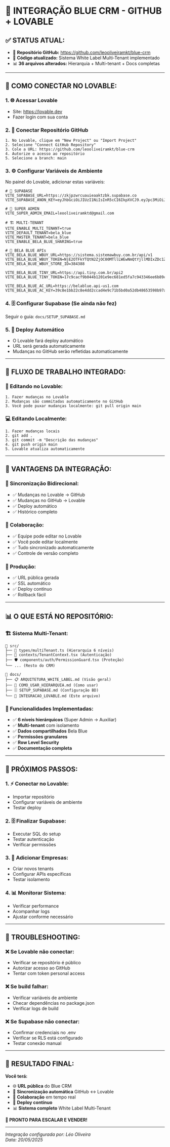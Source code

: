 # 🚀 INTEGRAÇÃO BLUE CRM - GITHUB + LOVABLE

## ✅ **STATUS ATUAL:**
- 🎯 **Repositório GitHub:** https://github.com/leooliveiramkt/blue-crm
- 🔄 **Código atualizado:** Sistema White Label Multi-Tenant implementado
- 📊 **36 arquivos alterados:** Hierarquia + Multi-tenant + Docs completas

---

## 🔗 **COMO CONECTAR NO LOVABLE:**

### **1. 🌐 Acessar Lovable**
- Site: https://lovable.dev
- Fazer login com sua conta

### **2. 📱 Conectar Repositório GitHub**
```
1. No Lovable, clique em "New Project" ou "Import Project"
2. Selecione "Connect GitHub Repository"
3. Cole a URL: https://github.com/leooliveiramkt/blue-crm
4. Autorize o acesso ao repositório
5. Selecione a branch: main
```

### **3. ⚙️ Configurar Variáveis de Ambiente**
No painel do Lovable, adicionar estas variáveis:

```env
# 🔐 SUPABASE
VITE_SUPABASE_URL=https://zkjpzwrcuauieaaktzbk.supabase.co
VITE_SUPABASE_ANON_KEY=eyJhbGciOiJIUzI1NiIsInR5cCI6IkpXVCJ9.eyJpc3MiOiJzdXBhYmFzZSIsInJlZiI6InpranB6d3JjdWF1aWVhYWt0emJrIiwicm9sZSI6ImFub24iLCJpYXQiOjE3NDM4OTM0MjQsImV4cCI6MjA1OTQ2OTQyNH0.daIZCGCuaQtH8mewhYRLCFnqOGUYb_ADC7_sfpXGl_M

# 👑 SUPER ADMIN
VITE_SUPER_ADMIN_EMAIL=leooliveiramktd@gmail.com

# 🏗️ MULTI-TENANT
VITE_ENABLE_MULTI_TENANT=true
VITE_DEFAULT_TENANT=bela_blue
VITE_MASTER_TENANT=bela_blue
VITE_ENABLE_BELA_BLUE_SHARING=true

# 🛒 BELA BLUE APIs
VITE_BELA_BLUE_WBUY_URL=https://sistema.sistemawbuy.com.br/api/v1
VITE_BELA_BLUE_WBUY_TOKEN=NjE2OTFkYTQtN2ZjOC00MTllLWEwNmQtYjllMDIxZDc1ZWZjOmViYTgzYWYwZTViMTQxNTE4MmQyNjdlZjE3NGNjMmE5
VITE_BELA_BLUE_WBUY_STORE_ID=384388

VITE_BELA_BLUE_TINY_URL=https://api.tiny.com.br/api2
VITE_BELA_BLUE_TINY_TOKEN=17c9cacf9b044b1201e9ec681ed5fa7c943346ee6b89c7859a2db93cd86a87c7

VITE_BELA_BLUE_AC_URL=https://belablue.api-us1.com
VITE_BELA_BLUE_AC_KEY=39c8e1bb22c8e4dd2ccad4e9c71b5bd0a52db48653598b97a3cf6bc05ced739471e04950
```

### **4. 🗄️ Configurar Supabase (Se ainda não fez)**
Seguir o guia: `docs/SETUP_SUPABASE.md`

### **5. 🚀 Deploy Automático**
- O Lovable fará deploy automático
- URL será gerada automaticamente
- Mudanças no GitHub serão refletidas automaticamente

---

## 🔄 **FLUXO DE TRABALHO INTEGRADO:**

### **📝 Editando no Lovable:**
```
1. Fazer mudanças no Lovable
2. Mudanças são commitadas automaticamente no GitHub
3. Você pode puxar mudanças localmente: git pull origin main
```

### **💻 Editando Localmente:**
```
1. Fazer mudanças locais
2. git add .
3. git commit -m "Descrição das mudanças"
4. git push origin main
5. Lovable atualiza automaticamente
```

---

## 🎯 **VANTAGENS DA INTEGRAÇÃO:**

### **🔄 Sincronização Bidirecional:**
- ✅ Mudanças no Lovable → GitHub
- ✅ Mudanças no GitHub → Lovable
- ✅ Deploy automático
- ✅ Histórico completo

### **👥 Colaboração:**
- ✅ Equipe pode editar no Lovable
- ✅ Você pode editar localmente
- ✅ Tudo sincronizado automaticamente
- ✅ Controle de versão completo

### **🚀 Produção:**
- ✅ URL pública gerada
- ✅ SSL automático
- ✅ Deploy contínuo
- ✅ Rollback fácil

---

## 📊 **O QUE ESTÁ NO REPOSITÓRIO:**

### **🏗️ Sistema Multi-Tenant:**
```
📁 src/
├── 🎯 types/multiTenant.ts (Hierarquia 6 níveis)
├── 🔐 contexts/TenantContext.tsx (Autenticação)
├── 🛡️ components/auth/PermissionGuard.tsx (Proteção)
└── ... (Resto do CRM)

📁 docs/
├── 📋 ARQUITETURA_WHITE_LABEL.md (Visão geral)
├── 🎯 COMO_USAR_HIERARQUIA.md (Como usar)
├── 🗄️ SETUP_SUPABASE.md (Configuração BD)
└── 🔗 INTEGRACAO_LOVABLE.md (Este arquivo)
```

### **🎊 Funcionalidades Implementadas:**
- ✅ **6 níveis hierárquicos** (Super Admin → Auxiliar)
- ✅ **Multi-tenant** com isolamento
- ✅ **Dados compartilhados** Bela Blue
- ✅ **Permissões granulares**
- ✅ **Row Level Security**
- ✅ **Documentação completa**

---

## 🎯 **PRÓXIMOS PASSOS:**

### **1. ⚡ Conectar no Lovable:**
- Importar repositório
- Configurar variáveis de ambiente
- Testar deploy

### **2. 🗄️ Finalizar Supabase:**
- Executar SQL do setup
- Testar autenticação
- Verificar permissões

### **3. 👥 Adicionar Empresas:**
- Criar novos tenants
- Configurar APIs específicas
- Testar isolamento

### **4. 📊 Monitorar Sistema:**
- Verificar performance
- Acompanhar logs
- Ajustar conforme necessário

---

## 🔧 **TROUBLESHOOTING:**

### **❌ Se Lovable não conectar:**
- Verificar se repositório é público
- Autorizar acesso ao GitHub
- Tentar com token personal access

### **❌ Se build falhar:**
- Verificar variáveis de ambiente
- Checar dependências no package.json
- Verificar logs de build

### **❌ Se Supabase não conectar:**
- Confirmar credenciais no .env
- Verificar se RLS está configurado
- Testar conexão manual

---

## 🎉 **RESULTADO FINAL:**

**Você terá:**
- 🌐 **URL pública** do Blue CRM
- 🔄 **Sincronização automática** GitHub ↔ Lovable
- 👥 **Colaboração** em tempo real
- 🚀 **Deploy contínuo**
- 📊 **Sistema completo** White Label Multi-Tenant

**🎯 PRONTO PARA ESCALAR E VENDER!**

---

*Integração configurada por: Léo Oliveira*  
*Data: 20/05/2025* 